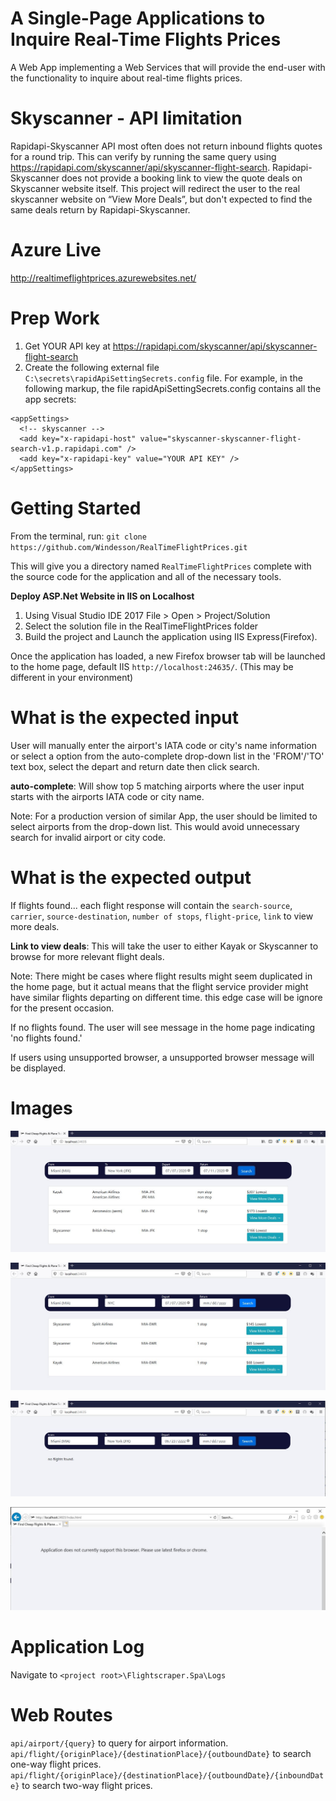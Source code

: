 A Single-Page Applications to Inquire Real-Time Flights Prices
==============================================
A Web App implementing a Web Services that will provide the end-user with the functionality to 
inquire about real-time flights prices.

Skyscanner - API limitation
==============================
Rapidapi-Skyscanner API most often does not return inbound flights quotes for a round trip. This can verify by running the same query using https://rapidapi.com/skyscanner/api/skyscanner-flight-search.
Rapidapi-Skyscanner does not provide a booking link to view the quote deals on Skyscanner website itself. This project will redirect the user to the real skyscanner website on “View More Deals”, but don't expected to find the same deals return by Rapidapi-Skyscanner.

Azure Live
===========
http://realtimeflightprices.azurewebsites.net/

Prep Work
===============
1. Get YOUR API key at https://rapidapi.com/skyscanner/api/skyscanner-flight-search
2. Create the following external file `C:\secrets\rapidApiSettingSecrets.config` file.
For example, in the following markup, the file rapidApiSettingSecrets.config contains all the app secrets:
```
<appSettings>
  <!-- skyscanner -->
  <add key="x-rapidapi-host" value="skyscanner-skyscanner-flight-search-v1.p.rapidapi.com" />
  <add key="x-rapidapi-key" value="YOUR API KEY" />
</appSettings>
```

Getting Started
================
From the terminal, run: `git clone https://github.com/Windesson/RealTimeFlightPrices.git`

This will give you a directory named `RealTimeFlightPrices` complete with the source code for the application and all of the necessary tools.

**Deploy ASP.Net Website in IIS on Localhost**
1. Using  Visual Studio IDE 2017 File > Open > Project/Solution
2. Select the solution file in the RealTimeFlightPrices folder
3. Build the project and Launch the application using IIS Express(Firefox).

Once the application has loaded, a new Firefox browser tab will be launched to the home page, default IIS `http://localhost:24635/`. (This may be different in your environment)

What is the expected input
===========================
User will manually enter the airport's IATA code or city's name information or select a option from the auto-complete drop-down list in the 'FROM'/'TO' text box, select the depart and return date then click search.

**auto-complete**: Will show top 5 matching airports where the user input starts with the airports IATA code or city name. 

Note: For a production version of similar App, the user should be limited to select airports from the drop-down list. This would avoid unnecessary search for invalid airport or city code. 

What is the expected output
===========================
If flights found... each flight response will contain the `search-source`, `carrier`, `source-destination`, `number of stops`, `flight-price`, `link` to view more deals.

**Link to view deals**: This will take the user to either Kayak or Skyscanner to browse for more relevant flight deals.

Note: There might be cases where flight results might seem duplicated in the home page, but it actual means that the flight service provider might have similar flights departing on different time.
this edge case will be ignore for the present occasion.

If no flights found. The user will see message in the home page indicating 'no flights found.'

If users using unsupported browser, a unsupported browser message will be displayed.

Images
==========================

![Alt text](README/twoway.jpg?raw=true "two-way flight")

![Alt text](README/oneway.jpg?raw=true "one-way flight")

![Alt text](README/noresult.jpg?raw=true "non flight result")

![Alt text](README/unsupported.jpg?raw=true "unsupported Browser")

Application Log
===============================
Navigate to `<project root>\Flightscraper.Spa\Logs`

Web Routes
==========
`api/airport/{query}` to query for airport information.\
`api/flight/{originPlace}/{destinationPlace}/{outboundDate}` to search one-way flight prices.\
`api/flight/{originPlace}/{destinationPlace}/{outboundDate}/{inboundDate}` to search two-way flight prices.

